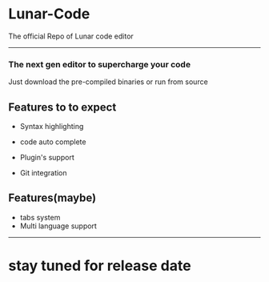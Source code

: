 # Lunar-Code
The official Repo of Lunar code editor
___
### The next gen editor to supercharge your code

Just download the pre-compiled binaries or run from source

## Features to to expect

* Syntax highlighting

* code auto complete

* Plugin's support

* Git integration

## Features(maybe)

* tabs system 
* Multi language support
___
# stay tuned for release date
